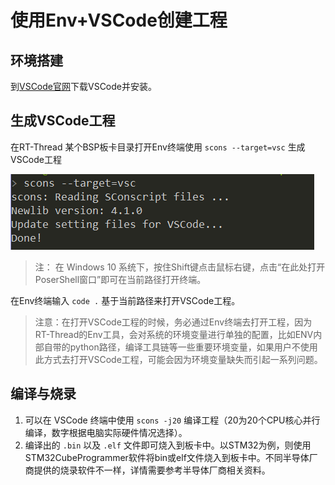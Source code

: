 # 使用Env+VSCode创建工程

## 环境搭建

到[VSCode官网](https://code.visualstudio.com)下载VSCode并安装。

## 生成VSCode工程

在RT-Thread 某个BSP板卡目录打开Env终端使用 `scons --target=vsc` 生成VSCode工程

![](figures/target_vsc.png)

> 注：
> 在 Windows 10 系统下，按住Shift键点击鼠标右键，点击“在此处打开PoserShell窗口”即可在当前路径打开终端。

在Env终端输入 `code .` 基于当前路径来打开VSCode工程。

> 注意：在打开VSCode工程的时候，务必通过Env终端去打开工程，因为RT-Thread的Env工具，会对系统的环境变量进行单独的配置，比如ENV内部自带的python路径，编译工具链等一些重要环境变量，如果用户不使用此方式去打开VSCode工程，可能会因为环境变量缺失而引起一系列问题。

## 编译与烧录

1. 可以在 VSCode 终端中使用 `scons -j20` 编译工程（20为20个CPU核心并行编译，数字根据电脑实际硬件情况选择）。
2. 编译出的 `.bin` 以及 `.elf` 文件即可烧入到板卡中。以STM32为例，则使用STM32CubeProgrammer软件将bin或elf文件烧入到板卡中。不同半导体厂商提供的烧录软件不一样，详情需要参考半导体厂商相关资料。
